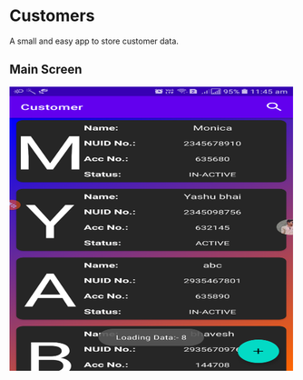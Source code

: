 # Customers
A small and easy app to store customer data.

## Main Screen
<img src="https://github.com/Gruhit13/Customers/blob/main/MainScreen.png" width="500" height="500" alt="Main Screen">
